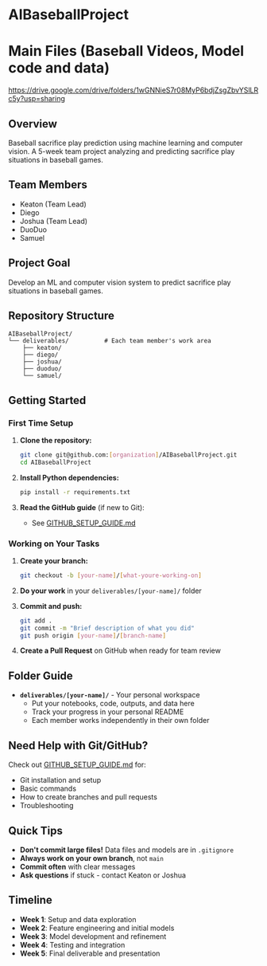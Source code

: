 # AIBaseballProject

# Main Files (Baseball Videos, Model code and data)
https://drive.google.com/drive/folders/1wGNNieS7r08MyP6bdjZsgZbvYSlLRc5y?usp=sharing

## Overview
Baseball sacrifice play prediction using machine learning and computer vision. A 5-week team project analyzing and predicting sacrifice play situations in baseball games.

## Team Members
- Keaton (Team Lead)
- Diego
- Joshua (Team Lead)
- DuoDuo
- Samuel

## Project Goal
Develop an ML and computer vision system to predict sacrifice play situations in baseball games.

## Repository Structure

```
AIBaseballProject/
└── deliverables/          # Each team member's work area
    ├── keaton/
    ├── diego/
    ├── joshua/
    ├── duoduo/
    └── samuel/
```

## Getting Started

### First Time Setup

1. **Clone the repository:**
   ```bash
   git clone git@github.com:[organization]/AIBaseballProject.git
   cd AIBaseballProject
   ```

2. **Install Python dependencies:**
   ```bash
   pip install -r requirements.txt
   ```

3. **Read the GitHub guide** (if new to Git):
   - See [GITHUB_SETUP_GUIDE.md](GITHUB_SETUP_GUIDE.md)

### Working on Your Tasks

1. **Create your branch:**
   ```bash
   git checkout -b [your-name]/[what-youre-working-on]
   ```

2. **Do your work** in your `deliverables/[your-name]/` folder

3. **Commit and push:**
   ```bash
   git add .
   git commit -m "Brief description of what you did"
   git push origin [your-name]/[branch-name]
   ```

4. **Create a Pull Request** on GitHub when ready for team review

## Folder Guide

- **`deliverables/[your-name]/`** - Your personal workspace
  - Put your notebooks, code, outputs, and data here
  - Track your progress in your personal README
  - Each member works independently in their own folder

## Need Help with Git/GitHub?

Check out [GITHUB_SETUP_GUIDE.md](GITHUB_SETUP_GUIDE.md) for:
- Git installation and setup
- Basic commands
- How to create branches and pull requests
- Troubleshooting

## Quick Tips

- **Don't commit large files!** Data files and models are in `.gitignore`
- **Always work on your own branch**, not `main`
- **Commit often** with clear messages
- **Ask questions** if stuck - contact Keaton or Joshua

## Timeline
- **Week 1**: Setup and data exploration
- **Week 2**: Feature engineering and initial models
- **Week 3**: Model development and refinement
- **Week 4**: Testing and integration
- **Week 5**: Final deliverable and presentation
